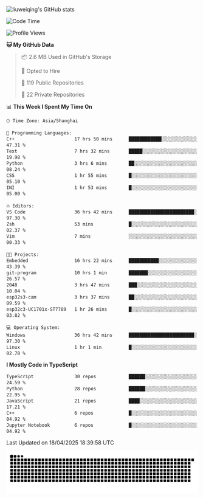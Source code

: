 ![liuweiqing's GitHub stats](https://github-readme-stats.vercel.app/api?username=14790897&show_icons=true&locale=cn&include_all_commits=true&count_private=true)

<!--START_SECTION:waka-->
![Code Time](http://img.shields.io/badge/Code%20Time-2%2C113%20hrs%2025%20mins-blue)

![Profile Views](http://img.shields.io/badge/Profile%20Views-19-blue)

**🐱 My GitHub Data** 

> 📦 2.6 MB Used in GitHub's Storage 
 > 
> 💼 Opted to Hire
 > 
> 📜 119 Public Repositories 
 > 
> 🔑 22 Private Repositories 
 > 
📊 **This Week I Spent My Time On** 

```text
🕑︎ Time Zone: Asia/Shanghai

💬 Programming Languages: 
C++                      17 hrs 50 mins      ████████████░░░░░░░░░░░░░   47.31 % 
Text                     7 hrs 32 mins       █████░░░░░░░░░░░░░░░░░░░░   19.98 % 
Python                   3 hrs 6 mins        ██░░░░░░░░░░░░░░░░░░░░░░░   08.24 % 
CSS                      1 hr 55 mins        █░░░░░░░░░░░░░░░░░░░░░░░░   05.10 % 
INI                      1 hr 53 mins        █░░░░░░░░░░░░░░░░░░░░░░░░   05.00 % 

🔥 Editors: 
VS Code                  36 hrs 42 mins      ████████████████████████░   97.30 % 
Zsh                      53 mins             █░░░░░░░░░░░░░░░░░░░░░░░░   02.37 % 
Vim                      7 mins              ░░░░░░░░░░░░░░░░░░░░░░░░░   00.33 % 

🐱‍💻 Projects: 
Embedded                 16 hrs 22 mins      ███████████░░░░░░░░░░░░░░   43.39 % 
git-program              10 hrs 1 min        ███████░░░░░░░░░░░░░░░░░░   26.57 % 
2048                     3 hrs 47 mins       ███░░░░░░░░░░░░░░░░░░░░░░   10.04 % 
esp32s3-cam              3 hrs 37 mins       ██░░░░░░░░░░░░░░░░░░░░░░░   09.59 % 
esp32c3-UC1701x-ST7789   1 hr 26 mins        █░░░░░░░░░░░░░░░░░░░░░░░░   03.82 % 

💻 Operating System: 
Windows                  36 hrs 42 mins      ████████████████████████░   97.30 % 
Linux                    1 hr 1 min          █░░░░░░░░░░░░░░░░░░░░░░░░   02.70 % 
```

**I Mostly Code in TypeScript** 

```text
TypeScript               30 repos            ██████░░░░░░░░░░░░░░░░░░░   24.59 % 
Python                   28 repos            ██████░░░░░░░░░░░░░░░░░░░   22.95 % 
JavaScript               21 repos            ████░░░░░░░░░░░░░░░░░░░░░   17.21 % 
C++                      6 repos             █░░░░░░░░░░░░░░░░░░░░░░░░   04.92 % 
Jupyter Notebook         6 repos             █░░░░░░░░░░░░░░░░░░░░░░░░   04.92 % 
```




 Last Updated on 18/04/2025 18:39:58 UTC
<!--END_SECTION:waka-->

<picture>
  <source media="(prefers-color-scheme: dark)" srcset="https://raw.githubusercontent.com/14790897/14790897/output/github-contribution-grid-snake-dark.svg" />
  <source media="(prefers-color-scheme: light)" srcset="https://raw.githubusercontent.com/14790897/14790897/output/github-contribution-grid-snake.svg" />
  <img alt="github-snake" src="https://raw.githubusercontent.com/14790897/14790897/output/github-contribution-grid-snake.svg" />
</picture>
